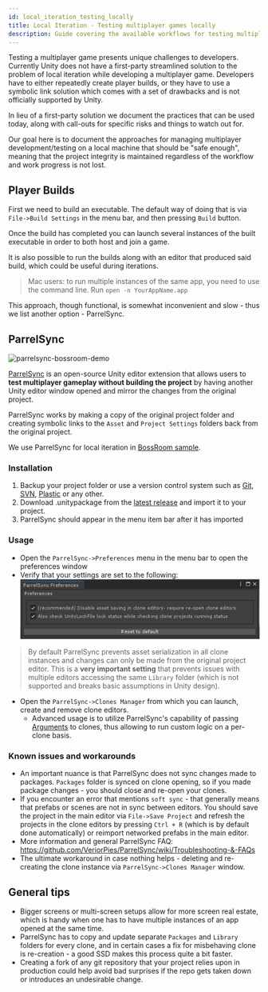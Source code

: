 ```yaml
---
id: local_iteration_testing_locally
title: Local Iteration - Testing multiplayer games locally
description: Guide covering the available workflows for testing multiplayer games locally.
---
```


Testing a multiplayer game presents unique challenges to developers. 
Currently Unity does not have a first-party streamlined solution to the problem of local iteration while developing a multiplayer game. Developers have to either repeatedly create player builds, or they have to use a symbolic link solution which comes with a set of drawbacks and is not officially supported by Unity.

In lieu of a first-party solution we document the practices that can be used today, along with call-outs for specific risks and things to watch out for.

Our goal here is to document the approaches for managing multiplayer development/testing on a local machine that should be "safe enough", meaning that the project integrity is maintained regardless of the workflow and work progress is not lost.

## Player Builds

First we need to build an executable. The default way of doing that is via  `File->Build Settings` in the menu bar, and then pressing `Build` button.

Once the build has completed you can launch several instances of the built executable in order to both host and join a game.

It is also possible to run the builds along with an editor that produced said build, which could be useful during iterations.

> Mac users: to run multiple instances of the same app, you need to use the command line.
> Run `open -n YourAppName.app`

This approach, though functional, is somewhat inconvenient and slow - thus we list another option - ParrelSync.

## ParrelSync
![parrelsync-bossroom-demo](/static/img/parrelsync-bossroom-demo.gif)

[ParrelSync](https://github.com/VeriorPies/ParrelSync) is an open-source Unity editor extension that allows users to **test multiplayer gameplay without building the project** by having another Unity editor window opened and mirror the changes from the original project. 

ParrelSync works by making a copy of the original project folder and creating symbolic links to the `Asset` and `Project Settings` folders back from the original project.

We use ParrelSync for local iteration in [BossRoom sample](https://github.com/Unity-Technologies/com.unity.multiplayer.samples.coop/).

### Installation
1.  Backup your project folder or use a version control system such as [Git](https://git-scm.com/), [SVN](https://subversion.apache.org/), [Plastic](https://www.plasticscm.com/) or any other.
2.  Download .unitypackage from the [latest release](https://github.com/VeriorPies/ParrelSync/releases) and import it to your project.
3.  ParrelSync should appear in the menu item bar after it has imported

### Usage
 - Open the `ParrelSync->Preferences` menu in the menu bar to open the preferences window
 - Verify that your settings are set to the following: ![parrelsync-preferences](/static/img/parrelsync-preferences.png)
 > By default ParrelSync prevents asset serialization in all clone instances and changes can only be made from the original project editor. This is a **very important setting** that prevents issues with multiple editors accessing the same `Library` folder (which is not supported and breaks basic assumptions in Unity design).
 - Open the `ParrelSync->Clones Manager` from which you can launch, create and remove clone editors.
	 - Advanced usage is to utilize ParrelSync's capability of passing [Arguments](https://github.com/VeriorPies/ParrelSync/wiki/Argument) to clones, thus allowing to run custom logic on a per-clone basis.

### Known issues and workarounds
 - An important nuance is that ParrelSync does not sync changes made to packages. `Packages` folder is synced on clone opening, so if you made package changes - you should close and re-open your clones.
 - If you encounter an error that mentions `soft sync` - that generally means that prefabs or scenes are not in sync between editors. You should save the project in the main editor via `File->Save Project` and refresh the projects in the clone editors by pressing `Ctrl + R` (which is by default done automatically) or reimport networked prefabs in the main editor.
 - More information and general ParrelSync FAQ: https://github.com/VeriorPies/ParrelSync/wiki/Troubleshooting-&-FAQs
 - The ultimate workaround in case nothing helps - deleting and re-creating the clone instance via `ParrelSync->Clones Manager` window.

## General tips
 - Bigger screens or multi-screen setups allow for more screen real estate, which is handy when one has to have multiple instances of an app opened at the same time.
 - ParrelSync has to copy and update separate `Packages` and `Library` folders for every clone, and in certain cases a fix for misbehaving clone is re-creation - a good SSD makes this process quite a bit faster.
 - Creating a fork of any git repository that your project relies upon in production could help avoid bad surprises if the repo gets taken down or introduces an undesirable change.